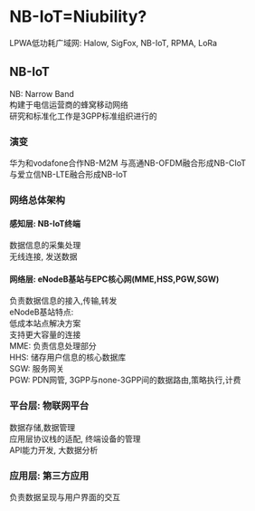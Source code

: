 # NB-IoT=Niubility?  
LPWA低功耗广域网: Halow, SigFox, NB-IoT, RPMA, LoRa  
## NB-IoT  
NB: Narrow Band  
构建于电信运营商的蜂窝移动网络  
研究和标准化工作是3GPP标准组织进行的  
### 演变  
华为和vodafone合作NB-M2M
与高通NB-OFDM融合形成NB-CIoT  
与爱立信NB-LTE融合形成NB-IoT  
### 网络总体架构  
#### 感知层: NB-IoT终端  
数据信息的采集处理  
无线连接, 发送数据  
#### 网络层: eNodeB基站与EPC核心网(MME,HSS,PGW,SGW)
负责数据信息的接入,传输,转发  
eNodeB基站特点:  
低成本站点解决方案  
支持更大容量的连接  
MME: 负责信息处理部分  
HHS: 储存用户信息的核心数据库  
SGW: 服务网关  
PGW: PDN网管, 3GPP与none-3GPP间的数据路由,策略执行,计费  
### 平台层: 物联网平台  
数据存储,数据管理  
应用层协议栈的适配, 终端设备的管理  
API能力开发, 大数据分析  
### 应用层: 第三方应用  
负责数据呈现与用户界面的交互

